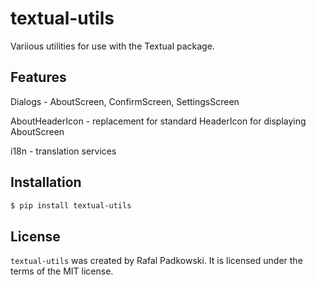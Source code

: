 # textual-utils

Variious utilities for use with the Textual package.

## Features

Dialogs - AboutScreen, ConfirmScreen, SettingsScreen

AboutHeaderIcon - replacement for standard HeaderIcon for displaying AboutScreen

i18n - translation services

## Installation

```bash
$ pip install textual-utils
```

## License

`textual-utils` was created by Rafal Padkowski. It is licensed under the terms
of the MIT license.
